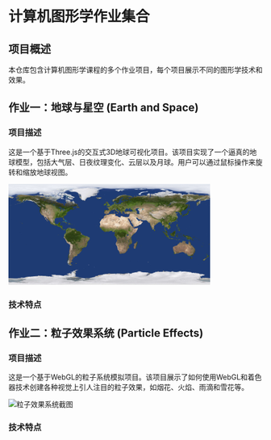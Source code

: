 # 计算机图形学作业集合

## 项目概述

本仓库包含计算机图形学课程的多个作业项目，每个项目展示不同的图形学技术和效果。

## 作业一：地球与星空 (Earth and Space)

### 项目描述
这是一个基于Three.js的交互式3D地球可视化项目。该项目实现了一个逼真的地球模型，包括大气层、日夜纹理变化、云层以及月球。用户可以通过鼠标操作来旋转和缩放地球视图。

<img src="assignment1/public/assets/earth_day_4096.jpg" width="400" alt="地球项目截图">

### 技术特点 

## 作业二：粒子效果系统 (Particle Effects)

### 项目描述
这是一个基于WebGL的粒子系统模拟项目。该项目展示了如何使用WebGL和着色器技术创建各种视觉上引人注目的粒子效果，如烟花、火焰、雨滴和雪花等。

<img src="assignment2/screenshots/particles.jpg" width="400" alt="粒子效果系统截图">

### 技术特点 